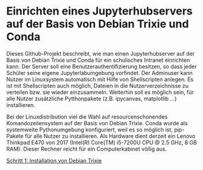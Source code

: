 # Einrichten eines Jupyterhubservers auf der Basis von Debian Trixie und Conda

Dieses Github-Projekt beschreibt, wie man einen Jupyterhubserver auf der Basis von Debian Trixie und Conda für ein schulisches Intranet einrichten kann. Der Server soll eine Benutzerauthentifizierung besitzen, so dass jeder Schüler seine eigene Jupyterlabumgebung vorfindet. Der Adminuser kann Nutzer im Linuxsystem automatisch mit Hilfe von Shellscripten anlegen. Es ist mit Shellscripten auch möglich, Dateien in die Nutzerverzeichnisse zu verteilen bzw. sie wieder einzusammeln. Weiterhin soll es möglich sein, für alle Nutzer zusätzliche Pytthonpakete (z.B. ipycanvas, matplotlib ...) installieren.

Bei der Linuxdistribution viel die Wahl auf resourcenschonendes Komandozeilensystem auf der Basis von Debian Trixie. Conda wurde als systemweite Pythonumgebung konfiguriert, weil es so möglich ist, pip-Pakete für alle Nutzer zu installieren. Als Hardware dient derzeit ein Lenovo Thinkpad E470 von 2017 (Intel(R) Core(TM) i5-7200U CPU @ 2.5 GHz, 8 GB RAM). Dieser Rechner reicht für ein Computerkabinet völlig aus.


[Schritt 1: Installation von Debian Trixie](01_InstallDebianTrixie.md)
